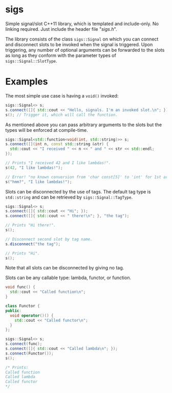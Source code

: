 # sigs
Simple signal/slot C++11 library, which is templated and include-only. No linking required. Just include the header file "*sigs.h*".

The library consists of the class `sigs::Signal` on which you can connect and disconnect slots to be invoked when the signal is triggered. Upon triggering, any number of optional arguments can be forwarded to the slots as long as they conform with the parameter types of `sigs::Signal::SlotType`.

# Examples
The most simple use case is having a `void()` invoked:

```c++
sigs::Signal<> s;
s.connect([]{ std::cout << "Hello, signals. I'm an invoked slot.\n"; });
s(); // Trigger it, which will call the function.
```

As mentioned above you can pass arbitrary arguments to the slots but the types will be enforced at compile-time.

```c++
sigs::Signal<std::function<void(int, std::string)>> s;
s.connect([](int n, const std::string &str) {
  std::cout << "I received " << n << " and " << str << std::endl;
});

// Prints "I received 42 and I like lambdas!".
s(42, "I like lambdas!");

// Error! "no known conversion from 'char const[5]' to 'int' for 1st argument".
s("hmm?", "I like lambdas!");
```

Slots can be disconnected by the use of tags. The default tag type is `std::string` and can be retrieved by `sigs::Signal::TagType`.

```c++
sigs::Signal<> s;
s.connect([]{ std::cout << "Hi"; });
s.connect([]{ std::cout << " there!\n"; }, "the tag");

// Prints "Hi there!".
s();

// Disconnect second slot by tag name.
s.disconnect("the tag");

// Prints "Hi".
s();
```

Note that all slots can be disconnected by giving no tag.

Slots can be any callable type: lambda, functor, or function.

```c++
void func() {
  std::cout << "Called function\n";
}

class Functor {
public:
  void operator()() {
    std::cout << "Called functor\n";
  }
};

sigs::Signal<> s;
s.connect(func);
s.connect([]{ std::cout << "Called lambda\n"; });
s.connect(Functor());
s();

/* Prints:
Called function
Called lambda
Called functor
*/
```
